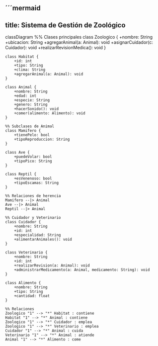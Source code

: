 ´´´mermaid
---
title: Sistema de Gestión de Zoológico
---
classDiagram
    %% Clases principales
    class Zoologico {
        +nombre: String
        +ubicacion: String
        +agregarAnimal(a: Animal): void
        +asignarCuidador(c: Cuidador): void
        +realizarRevisionMedica(): void
    }

    class Habitat {
        +id: int
        +tipo: String
        +clima: String
        +agregarAnimal(a: Animal): void
    }

    class Animal {
        +nombre: String
        +edad: int
        +especie: String
        +genero: String
        +hacerSonido(): void
        +comer(alimento: Alimento): void
    }

    %% Subclases de Animal
    class Mamifero {
        +tienePelo: bool
        +tipoReproduccion: String
    }

    class Ave {
        +puedeVolar: bool
        +tipoPico: String
    }

    class Reptil {
        +esVenenoso: bool
        +tipoEscamas: String
    }

    %% Relaciones de herencia
    Mamifero --|> Animal
    Ave --|> Animal
    Reptil --|> Animal

    %% Cuidador y Veterinario
    class Cuidador {
        +nombre: String
        +id: int
        +especialidad: String
        +alimentarAnimales(): void
    }

    class Veterinario {
        +nombre: String
        +id: int
        +realizarRevision(a: Animal): void
        +administrarMedicamento(a: Animal, medicamento: String): void
    }

    class Alimento {
        +nombre: String
        +tipo: String
        +cantidad: float
    }

    %% Relaciones
    Zoologico "1" --> "*" Habitat : contiene
    Habitat "1" --> "*" Animal : contiene
    Zoologico "1" --> "*" Cuidador : emplea
    Zoologico "1" --> "*" Veterinario : emplea
    Cuidador "1" --> "*" Animal : cuida
    Veterinario "1" --> "*" Animal : atiende
    Animal "1" --> "*" Alimento : come
